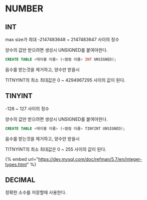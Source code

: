 # NUMBER

## INT

max size가 최대 -2147483648 \~ 2147483647 사이의 정수

양수의 값만 받으려면 생성시 UNSIGNED를 붙여야한다.

```sql
CREATE TABLE <테이블 이름> (<컬럼 이름> INT UNSIGNED);
```

음수를 받는것을 제거하고, 양수만 받을시

TITNYINT의 최소 최대값은 0 \~ 4294967295 사이의 값이 된다.

## TINYINT

\-128 \~ 127 사이의 정수

양수의 값만 받으려면 생성시 UNSIGNED를 붙여야한다.

```sql
CREATE TABLE <테이블 이름> (<컬럼 이름> TINYINT UNSIGNED);
```

음수를 받는것을 제거하고, 양수만 받을시

TITNYINT의 최소 최대값은 0 \~ 255 사이의 값이 된다.



{% embed url="https://dev.mysql.com/doc/refman/5.7/en/integer-types.html" %}



## DECIMAL

정확한 소수를 저장할때 사용한다.
